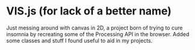 # VIS.js (for lack of a better name)

Just messing around with canvas in 2D, a project born of trying to cure insomnia by recreating some of the Processing API in the browser. Added some classes and stuff I found useful to aid in my projects.